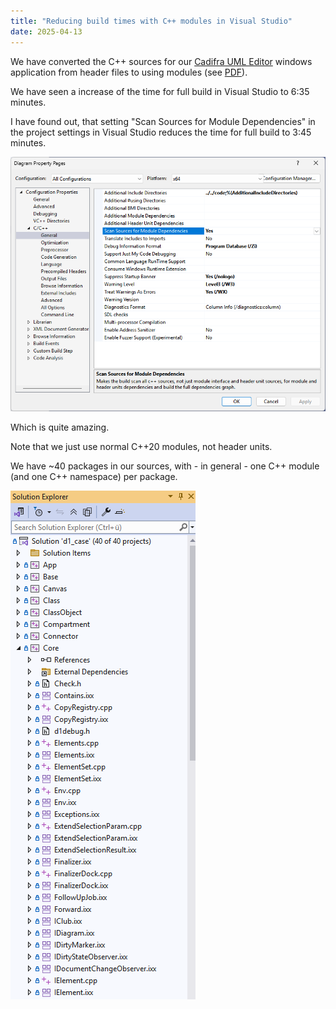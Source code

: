 ```yaml
---
title: "Reducing build times with C++ modules in Visual Studio"
date: 2025-04-13
---
```


We have converted the C++ sources for our [Cadifra UML Editor](https://cadifra.com/) windows application from header files to using modules (see [PDF](https://cadifra.com/papers/converting-to-modules.pdf)).

We have seen a increase of the time for full build in Visual Studio to 6:35 minutes.

I have found out, that setting "Scan Sources for Module Dependencies" in the project settings in Visual Studio reduces the time for full build to 3:45 minutes.

![Scan Sources for Module Dependencies](/assets/scan-sources.png)

Which is quite amazing.

Note that we just use normal C++20 modules, not header units.

We have ~40 packages in our sources, with - in general - one C++ module (and one C++ namespace) per package.

![Solution Explorer](/assets/solution-explorer.png)
